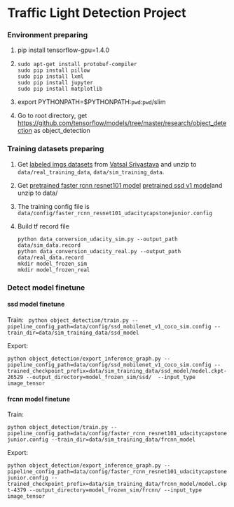 #  Traffic Light Detection Project

### Environment preparing
1. pip install tensorflow-gpu=1.4.0

2. ```
   sudo apt-get install protobuf-compiler
   sudo pip install pillow
   sudo pip install lxml
   sudo pip install jupyter
   sudo pip install matplotlib
   ```
3. 	export PYTHONPATH=$PYTHONPATH:`pwd`:`pwd`/slim

4. 	Go to root directory,  get https://github.com/tensorflow/models/tree/master/research/object_detection  as object_detection


### Training datasets preparing

1. 	Get [labeled imgs datasets](https://drive.google.com/file/d/0B-Eiyn-CUQtxdUZWMkFfQzdObUE/view?usp=sharing) from [Vatsal Srivastava](https://github.com/coldKnight/CarND-Capstone) and unzip to `data/real_training_data`, `data/sim_training_data`.
2. 	Get [pretrained faster rcnn resnet101 model](http://storage.googleapis.com/download.tensorflow.org/models/object_detection/faster_rcnn_resnet101_coco_11_06_2017.tar.gz) [pretrained ssd v1 model](http://download.tensorflow.org/models/object_detection/ssd_mobilenet_v1_coco_2018_01_28.tar.gz)and unzip to data/

3. 	The training config file is `data/config/faster_rcnn_resnet101_udacitycapstonejunior.config`

4. 	Build tf record file
	```
	python data_conversion_udacity_sim.py --output_path data/sim_data.record
	python data_conversion_udacity_real.py --output_path data/real_data.record
	mkdir model_frozen_sim
	mkdir model_frozen_real
	```
### Detect model finetune
#### ssd model finetune

Train:
`
python object_detection/train.py --pipeline_config_path=data/config/ssd_mobilenet_v1_coco_sim.config --train_dir=data/sim_training_data/ssd_model`

Export:

`python object_detection/export_inference_graph.py --pipeline_config_path=data/config/ssd_mobilenet_v1_coco_sim.config --trained_checkpoint_prefix=data/sim_training_data/ssd_model/model.ckpt-26529 --output_directory=model_frozen_sim/ssd/  --input_type image_tensor`

#### frcnn model finetune

Train:

`python object_detection/train.py --pipeline_config_path=data/config/faster_rcnn_resnet101_udacitycapstonejunior.config --train_dir=data/sim_training_data/frcnn_model`

Export:

`python object_detection/export_inference_graph.py --pipeline_config_path=data/config/faster_rcnn_resnet101_udacitycapstonejunior.config --trained_checkpoint_prefix=data/sim_training_data/frcnn_model/model.ckpt-4379 --output_directory=model_frozen_sim/frcnn/ --input_type image_tensor`
